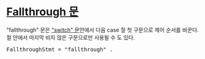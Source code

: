 # [Fallthrough 문](#fallthrough-statements)

"fallthrough" 문은 ["switch" 문](/Statements/switch_statements.html#expression-switches)안에서 다음 case 절 첫 구문으로 제어 순서를 바꾼다. 절 안에서 마지막 비지 않은 구문으로만 사용될 수 도 있다.

<pre>
<a id="FallthroughStmt">FallthroughStmt</a> = "fallthrough" .
</pre>
